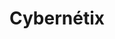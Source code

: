 ---
layout: partner
title: Cybernétix
spiel:
contact: 
tel: 
email:
website: www.cybernetix.fr/en
link: http://www.cybernetix.fr/en
logo: cybernetix.png
---
